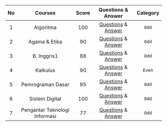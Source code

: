 |**No**| **Courses** | **Score** | **Questions & Answer** | **Category** |
|:----:|:-----------:| :-------: | :--------------------: | :----------: |
|  1   |  Algoritma  |    100    | [Questions](https://github.com/Me-n-Friends/College-Life-UBM/blob/main/2020%20Generation/First%20Semester/UTS/S_UTS_AVV_Algo.pdf) & [Answer](https://github.com/Me-n-Friends/College-Life-UBM/blob/main/2020%20Generation/First%20Semester/UTS/J_UTS_AVV_Algo.pdf) | ``Odd``          |
|  2   |Agama & Etika|     90    | [Questions](https://github.com/Me-n-Friends/College-Life-UBM/blob/main/2020%20Generation/First%20Semester/UTS/S_UTS_AVV_AgamaEtika.pdf) & [Answer](https://github.com/Me-n-Friends/College-Life-UBM/blob/main/2020%20Generation/First%20Semester/UTS/J_UTS_AVV_AgamaEtika.pdf) | `Odd` |
|  3   | B. Inggris1 |     88    | [Questions](https://github.com/Me-n-Friends/College-Life-UBM/blob/main/2020%20Generation/First%20Semester/UTS/S_UTS_AVV_Ingg1.pdf) & [Answer](https://drive.google.com/file/d/13-2h6yDGg2J1J9mySlRpCXzMUqZrgshO/view) | `Odd` |
|  4   |  Kalkulus   |     90    | [Questions](https://github.com/Me-n-Friends/College-Life-UBM/blob/main/2020%20Generation/First%20Semester/UTS/S_UTS_K_Kalkulus.pdf) & [Answer](https://github.com/Me-n-Friends/College-Life-UBM/blob/main/2020%20Generation/First%20Semester/UTS/J_UTS_K_Kalukulus.pdf) | `Even` |
|  5   |Pemrograman Dasar| 95    | [Questions](https://github.com/Me-n-Friends/College-Life-UBM/blob/main/2020%20Generation/First%20Semester/UTS/S_UTS_AVV_PemDas.pdf) & [Answer](https://github.com/Me-n-Friends/College-Life-UBM/blob/main/2020%20Generation/First%20Semester/UTS/J_UTS_AVV_PemDas.pdf) | `Odd` |
|  6   |Sistem Digital|   100    | [Questions](https://github.com/Me-n-Friends/College-Life-UBM/blob/main/2020%20Generation/First%20Semester/UTS/S_UTS_AVV_SisDig.pdf) & [Answer](https://github.com/Me-n-Friends/College-Life-UBM/blob/main/2020%20Generation/First%20Semester/UTS/J_UTS_AVV_SisDig.pdf) | `Odd` |
|  7   |Pengantar Teknologi Informasi|   77    | [Questions](https://github.com/janeclrst/College-Life-UBM/blob/main/2020%20Generation/First%20Semester/UTS/S_UTS_JCL_PTI.pdf) & [Answer](https://github.com/janeclrst/College-Life-UBM/blob/main/2020%20Generation/First%20Semester/UTS/J_UTS_JCL_PTI.pdf) | `Odd` |
